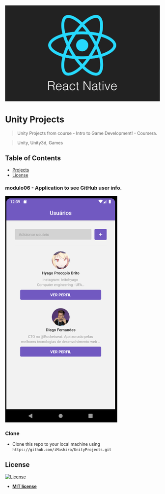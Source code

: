 <a><img src="https://github.com/iMashiro/React-Native/blob/master/MediaFiles/react-native.png"></a>

# Unity Projects

> Unity Projects from course - Intro to Game Development! - Coursera.

> Unity, Unity3d, Games

## Table of Contents

- [Projects](#applications)
- [License](#license)

### modulo06 - Application to see GitHub user info.

<a><img src="https://github.com/iMashiro/React-Native/blob/master/MediaFiles/app01.PNG"></a>

### Clone

- Clone this repo to your local machine using `https://github.com/iMashiro/UnityProjects.git`

## License

[![License](http://img.shields.io/:license-mit-blue.svg?style=flat-square)](http://badges.mit-license.org)

- **[MIT license](http://opensource.org/licenses/mit-license.php)**
